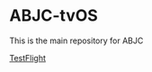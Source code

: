 # ABJC-tvOS

This is the main repository for ABJC

[TestFlight](https://testflight.apple.com/join/AAHO5kPc)
